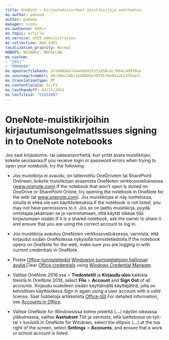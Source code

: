```yaml
---
title: OneNote – kirjautumisvirheet muistikirjoja avattaessa
ms.author: pebaum
author: pebaum
manager: scotv
ms.audience: Admin
ms.topic: article
ms.service: o365-administration
ms.collection: Adm_O365
localization_priority: Normal
ROBOTS: NOINDEX, NOFOLLOW
ms.custom:
- "2651"
- "9000669"
ms.openlocfilehash: 3c5800abb7e6446b935551858c6c7864c4d9f0aa
ms.sourcegitcommit: 8bc60ec34bc1e40685e3976576e04a2623f63a7c
ms.translationtype: MT
ms.contentlocale: fi-FI
ms.lasthandoff: 04/15/2021
ms.locfileid: "51832667"
---
```

# <a name="issues-signing-in-to-onenote-notebooks"></a><span data-ttu-id="684db-102">OneNote-muistikirjoihin kirjautumisongelmat</span><span class="sxs-lookup"><span data-stu-id="684db-102">Issues signing in to OneNote notebooks</span></span>

<span data-ttu-id="684db-103">Jos saat kirjautumis- tai salasanavirheitä, kun yrität avata muistikirjan, kokeile seuraavaa:</span><span class="sxs-lookup"><span data-stu-id="684db-103">If you receive login or password errors when trying to open your notebook, try the following:</span></span>

- <span data-ttu-id="684db-104">Jos muistikirja ei avaudu, on tallennettu OneDriveen tai SharePoint Onlineen, kokeile muistikirjan avaamista OneNoten verkkosovelluksessa (www.onenote.com).</span><span class="sxs-lookup"><span data-stu-id="684db-104">If the notebook that won't open is stored on OneDrive or SharePoint Online, try opening the notebook in OneNote for the web (at www.onenote.com).</span></span> <span data-ttu-id="684db-105">Jos muistikirjaa ei näy luettelossa, sinulla ei ehkä ole sen käyttöoikeuksia.</span><span class="sxs-lookup"><span data-stu-id="684db-105">If the notebook is not listed, you may not have permissions to it.</span></span> <span data-ttu-id="684db-106">Jos se on jaettu muistikirja, pyydä omistajaa jakamaan se ja varmistamaan, että käytät oikeaa tiliä kirjautumaan sisään.</span><span class="sxs-lookup"><span data-stu-id="684db-106">If it is a shared notebook, ask the owner to share it and ensure that you are using the correct account to log in.</span></span>

- <span data-ttu-id="684db-107">Jos muistikirja avautuu OneNoten verkkosovelluksessa, varmista, että kirjaudut sisään OneNotessa nykyisillä tunnistetiedoilla.</span><span class="sxs-lookup"><span data-stu-id="684db-107">If the notebook opens on OneNote for the web, make sure you are logging in with current credentials in OneNote.</span></span> 

- <span data-ttu-id="684db-108">Poista [Office-tunnistetiedot](https://docs.microsoft.com/office/troubleshoot/error-messages/another-account-already-signed-in#step-3-clear-cached-credentials-on-the-computer) [Windowsin tunnistetietojen hallinnan avulla.](https://support.microsoft.com/help/4026814/windows-accessing-credential-manager)</span><span class="sxs-lookup"><span data-stu-id="684db-108">Clear [Office credentials](https://docs.microsoft.com/office/troubleshoot/error-messages/another-account-already-signed-in#step-3-clear-cached-credentials-on-the-computer) using [Windows Credential Manager](https://support.microsoft.com/help/4026814/windows-accessing-credential-manager).</span></span>

- <span data-ttu-id="684db-109">Valitse OneNote 2016:ssa   >  **Tiedostotili** ja **Kirjaudu ulos** kaikista tileistä.</span><span class="sxs-lookup"><span data-stu-id="684db-109">In OneNote 2016, select **File** > **Account** and **Sign Out** of all accounts.</span></span> <span data-ttu-id="684db-110">Kirjaudu uudelleen sisään käyttämällä käyttäjätiliä, jolla on kelvollinen käyttöoikeus.</span><span class="sxs-lookup"><span data-stu-id="684db-110">Sign in again using a user account with a valid license.</span></span> <span data-ttu-id="684db-111">Saat lisätietoja artikkelista [Office-tilit](https://support.office.com/article/accounts-in-office-628ea040-f265-49de-b986-be09c3ebf8a9).</span><span class="sxs-lookup"><span data-stu-id="684db-111">For detailed information, see [Accounts in Office](https://support.office.com/article/accounts-in-office-628ea040-f265-49de-b986-be09c3ebf8a9).</span></span>

- <span data-ttu-id="684db-112">Valitse OneNote for Windowsissa kolme pistettä (**...**) näytön oikeassa yläkulmassa, valitse **Asetukset** Tilit ja varmista, että luettelossa on työ- tai  >  koulutili.</span><span class="sxs-lookup"><span data-stu-id="684db-112">In OneNote for Windows, select the ellipsis (**…**) at the top right of the screen, select **Settings** > **Accounts**, and ensure that a work or school account is listed.</span></span>